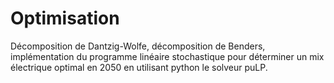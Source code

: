 # Optimisation
Décomposition de Dantzig-Wolfe, décomposition de Benders, implémentation du programme linéaire stochastique pour déterminer un mix électrique optimal en 2050 en utilisant python le solveur puLP.

